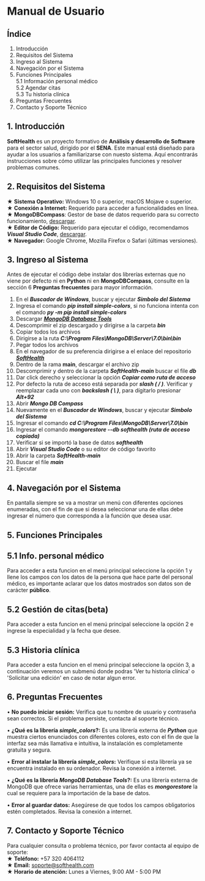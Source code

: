 # Manual de Usuario
## Índice
1. Introducción
2. Requisitos del Sistema
3. Ingreso al Sistema
4. Navegación por el Sistema
5. Funciones Principales  
5.1 Información personal médico  
5.2 Agendar citas  
5.3 Tu historia clínica  
6. Preguntas Frecuentes
7. Contacto y Soporte Técnico
## 1. Introducción
**SoftHealth** es un proyecto formativo de **Análisis y desarrollo de Software** para el sector salud, dirigido por el **SENA**. Este manual está diseñado para ayudar a los usuarios a familiarizarse con nuesto sistema. Aquí encontrarás instrucciones sobre cómo utilizar las principales funciones y resolver problemas comunes.
## 2. Requisitos del Sistema
★ **Sistema Operativo:** Windows 10 o superior, macOS Mojave o superior.  
★ **Conexión a Internet:** Requerido para acceder a funcionalidades en línea.  
★ **MongoDBCompass**: Gestor de base de datos requerido para su correcto funcionamiento, [descargar](https://www.mongodb.com/try/download/compass).  
★ **Editor de Código:** Requerido para ejecutar el código, recomendamos ***Visual Studio Code***, [descargar](https://code.visualstudio.com/download).  
★ **Navegador:** Google Chrome, Mozilla Firefox o Safari (últimas versiones).
## 3. Ingreso al Sistema
Antes de ejecutar el código debe instalar dos librerías externas que no viene por defecto ni en **Python** ni en **MongoDBCompass**, consulte en la sección 6 **Preguntas frecuentes** para mayor información.
1. En el ***Buscador de Windows***, buscar y ejecutar ***Simbolo del Sistema***
2. Ingresa el comando ***pip install simple-colors***, si no funciona intenta con el comando ***py -m pip install simple-colors***
3. Descargar [***MongoDB Database Tools***](https://www.mongodb.com/try/download/database-tools)
4. Descomprimir el zip descargado y dirigirse a la carpeta ***bin***
5. Copiar todos los archivos
6. Dirigirse a la ruta ***C:\Program Files\MongoDB\Server\7.0\bin\bin***
7. Pegar todos los archivos
9. En el navegador de su preferencia dirigirse a el enlace del repositorio [***SoftHealth***](https://github.com/davidblanco1407/SoftHealth.git)
11. Dentro de la rama **main**, descargar el archivo zip
12. Descomprimir y dentro de la carpeta ***SoftHealth-main*** buscar el file ***db***
13. Dar click derecho y seleccionar la opción ***Copiar como ruta de acceso***
14. Por defecto la ruta de acceso está separada por ***slash ( / )***. Verificar y reemplazar cada uno con ***backslash ( \\ )***, para dígitarlo presionar ***Alt+92***
15. Abrir ***Mongo DB Compass***
16. Nuevamente en el ***Buscador de Windows***, buscar y ejecutar ***Simbolo del Sistema***
17. Ingresar el comando ***cd C:\Program Files\MongoDB\Server\7.0\bin***
18. Ingresar el comando ***mongorestore --db softhealth (ruta de acceso copiada)***
19. Verificar si se importó la base de datos ***softhealth***
20. Abrir ***Visual Studio Code*** o su editor de código favorito
21. Abrir la carpeta ***SoftHealth-main***
22. Buscar el file ***main***
23. Ejecutar
## 4. Navegación por el Sistema
En pantalla siempre se va a mostrar un menú con diferentes opciones enumeradas, con el fin de que si desea seleccionar una de ellas debe ingresar el número que corresponda a la función que desea usar.
## 5. Funciones Principales
## 5.1 Info. personal médico
Para acceder a esta funcion en el menú principal seleccione la opción 1 y llene los campos con los datos de la persona que hace parte del personal médico, es importante aclarar que los datos mostrados son datos son de carácter **público**.
## 5.2 Gestión de citas(beta)
Para acceder a esta funcion en el menú principal seleccione la opción 2 e ingrese la especialidad y la fecha que desee.
## 5.3 Historia clínica
Para acceder a esta funcion en el menú principal seleccione la opción 3, a continuación veremos un submenú donde podras 'Ver tu historia clínica' o 'Solicitar una edición' en caso de notar algun error.
## 6. Preguntas Frecuentes
• **No puedo iniciar sesión:** Verifica que tu nombre de usuario y contraseña sean correctos. Si el problema persiste, contacta al soporte técnico.

• **¿Qué es la librería *simple_colors*?:** Es una librería externa de ***Python*** que muestra ciertos enunciados con diferentes colores, esto con el fin de que la interfaz sea más llamativa e intuitiva, la instalación es completamente gratuita y segura.

• **Error al instalar la librería *simple_colors*:** Verifique si esta librería ya se encuentra instalado en su ordenador. Revisa la conexión a internet.

• **¿Qué es la librería *MongoDB Database Tools*?:** Es una librería externa de MongoDB que ofrece varias herramientas, una de ellas es ***mongorestore*** la cual se requiere para la importación de la base de datos.

• **Error al guardar datos:** Asegúrese de que todos los campos obligatorios estén completados. Revisa la conexión a internet.
## 7. Contacto y Soporte Técnico
Para cualquier consulta o problema técnico, por favor contacta al equipo de soporte:  
★ **Teléfono:** +57 320 4064112  
★ **Email:** soporte@softhealth.com  
★ **Horario de atención:** Lunes a Viernes, 9:00 AM - 5:00 PM  
